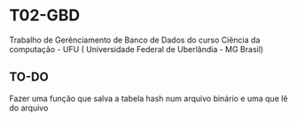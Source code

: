 # T02-GBD
Trabalho de Gerênciamento de Banco de Dados do curso Ciência da computação - UFU ( Universidade Federal de Uberlândia - MG Brasil)

## TO-DO
Fazer uma função que salva a tabela hash num arquivo binário e uma que lê do arquivo